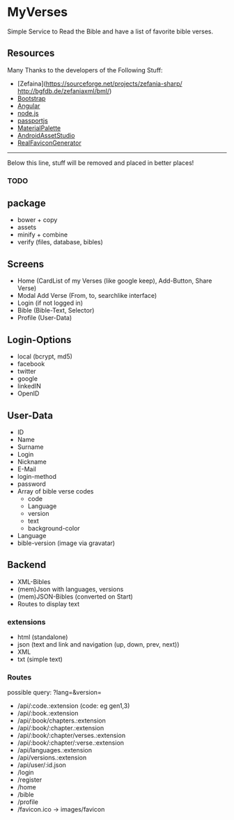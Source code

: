# MyVerses
Simple Service to Read the Bible and have a list of favorite bible verses.

## Resources
Many Thanks to the developers of the Following Stuff:
* [Zefaina](https://sourceforge.net/projects/zefania-sharp/ http://bgfdb.de/zefaniaxml/bml/)
* [Bootstrap](http://getbootstrap.com/)
* [Angular](https://angularjs.org/)
* [node.js](https://nodejs.org/en/)
* [passportjs](http://passportjs.org/)
* [MaterialPalette](https://www.materialpalette.com/green/amber)
* [AndroidAssetStudio](https://romannurik.github.io/AndroidAssetStudio/icons-launcher.html)
* [RealFaviconGenerator](http://realfavicongenerator.net/)

---
Below this line, stuff will be removed and placed in better places!
### TODO
## package
* bower + copy
* assets
* minify + combine
* verify (files, database, bibles)


## Screens
* Home (CardList of my Verses (like google keep), Add-Button, Share Verse)
* Modal Add Verse (From, to, searchlike interface)
* Login (if not logged in)
* Bible (Bible-Text, Selector)
* Profile (User-Data)

## Login-Options
* local (bcrypt, md5)
* facebook
* twitter
* google
* linkedIN
* OpenID

## User-Data
* ID
* Name
* Surname
* Login
* Nickname
* E-Mail
* login-method
* password
* Array of bible verse codes
  * code
  * Language
  * version
  * text
  * background-color
* Language
* bible-version
(image via gravatar)

## Backend
* XML-Bibles
* (mem)Json with languages, versions
* (mem)JSON-Bibles (converted on Start)
* Routes to display text

### extensions
* html (standalone)
* json (text and link and navigation (up, down, prev, next))
* XML
* txt (simple text)

### Routes
possible query: ?lang=&version=
* /api/:code.:extension (code: eg gen1,3)
* /api/:book.:extension
* /api/:book/chapters.:extension
* /api/:book/:chapter.:extension
* /api/:book/:chapter/verses.:extension
* /api/:book/:chapter/:verse.:extension
* /api/languages.:extension
* /api/versions.:extension
* /api/user/:id.json
* /login
* /register
* /home
* /bible
* /profile
* /favicon.ico -> images/favicon
